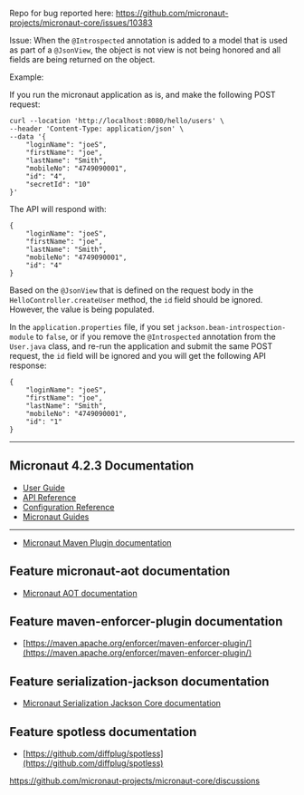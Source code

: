 Repo for bug reported here: https://github.com/micronaut-projects/micronaut-core/issues/10383

Issue:
When the `@Introspected` annotation is added to a model that is used as part of a `@JsonView`, the object is not view is not being honored and all fields are being returned on the object.

Example:

If you run the micronaut application as is, and make the following POST request:
```
curl --location 'http://localhost:8080/hello/users' \
--header 'Content-Type: application/json' \
--data '{
    "loginName": "joeS",
    "firstName": "joe",
    "lastName": "Smith",
    "mobileNo": "4749090001",
    "id": "4",
    "secretId": "10"
}'
```
The API will respond with:
```
{
    "loginName": "joeS",
    "firstName": "joe",
    "lastName": "Smith",
    "mobileNo": "4749090001",
    "id": "4"
}
```

Based on the `@JsonView` that is defined on the request body in the `HelloController.createUser` method, the `id` field should be ignored. However, the value is being populated.

In the `application.properties` file, if you set `jackson.bean-introspection-module` to `false`, or if you remove the `@Introspected` annotation from the `User.java` class, and re-run the application and submit the same POST request, the `id` field will be ignored and you will get the following API response:

```
{
    "loginName": "joeS",
    "firstName": "joe",
    "lastName": "Smith",
    "mobileNo": "4749090001",
    "id": "1"
}
```
---

## Micronaut 4.2.3 Documentation

- [User Guide](https://docs.micronaut.io/4.2.3/guide/index.html)
- [API Reference](https://docs.micronaut.io/4.2.3/api/index.html)
- [Configuration Reference](https://docs.micronaut.io/4.2.3/guide/configurationreference.html)
- [Micronaut Guides](https://guides.micronaut.io/index.html)
---

- [Micronaut Maven Plugin documentation](https://micronaut-projects.github.io/micronaut-maven-plugin/latest/)
## Feature micronaut-aot documentation

- [Micronaut AOT documentation](https://micronaut-projects.github.io/micronaut-aot/latest/guide/)


## Feature maven-enforcer-plugin documentation

- [https://maven.apache.org/enforcer/maven-enforcer-plugin/](https://maven.apache.org/enforcer/maven-enforcer-plugin/)


## Feature serialization-jackson documentation

- [Micronaut Serialization Jackson Core documentation](https://micronaut-projects.github.io/micronaut-serialization/latest/guide/)


## Feature spotless documentation

- [https://github.com/diffplug/spotless](https://github.com/diffplug/spotless)


https://github.com/micronaut-projects/micronaut-core/discussions
